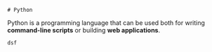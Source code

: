     # Python

Python is a programming language that can be used both for writing **command-line scripts** or building **web applications**.

    dsf